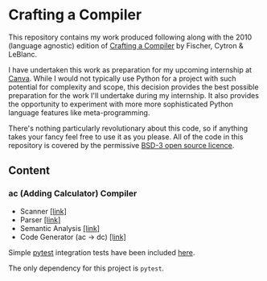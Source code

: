 # Crafting a Compiler

This repository contains my work produced following along with the 2010 (language agnostic) edition of [Crafting a Compiler](https://books.google.com.au/books/about/Crafting_a_Compiler.html?id=G4Y_AQAAIAAJ&source=kp_book_description&redir_esc=y) by Fischer, Cytron & LeBlanc.

I have undertaken this work as preparation for my upcoming internship at [Canva](https://canva.com). While I would not typically use Python for a project with such potential for complexity and scope, this decision provides the best possible preparation for the work I'll undertake during my internship. It also provides the opportunity to experiment with more more sophisticated Python language features like meta-programming.

There's nothing particularly revolutionary about this code, so if anything takes your fancy feel free to use it as you please. All of the code in this repository is covered by the permissive [BSD-3 open source licence](https://opensource.org/licenses/BSD-3-Clause).

## Content

### ac (Adding Calculator) Compiler

- Scanner [[link]](./ac_compiler/scanner/scanner.py)
- Parser [[link]](./ac_compiler/parser/parser.py)
- Semantic Analysis [[link]](./ac_compiler/semantic/semantic_analyser.py)
- Code Generator (ac -> dc) [[link]](./ac_compiler/generator/generator.py)

Simple [pytest](https://docs.pytest.org/en/latest/) integration tests have been included [here](./test).

The only dependency for this project is `pytest`.
